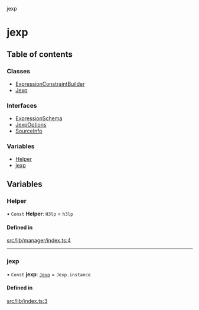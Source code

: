 jexp

# jexp

## Table of contents

### Classes

- [ExpressionConstraintBuilder](classes/ExpressionConstraintBuilder.md)
- [Jexp](classes/Jexp.md)

### Interfaces

- [ExpressionSchema](interfaces/ExpressionSchema.md)
- [JexpOptions](interfaces/JexpOptions.md)
- [SourceInfo](interfaces/SourceInfo.md)

### Variables

- [Helper](README.md#helper)
- [jexp](README.md#jexp)

## Variables

### Helper

• `Const` **Helper**: `H3lp` = `h3lp`

#### Defined in

[src/lib/manager/index.ts:4](https://github.com/data7expressions/jexp/blob/67df7a93ea79a1d1c1bbc56b3ab72cbe7b037d91/src/lib/manager/index.ts#L4)

___

### jexp

• `Const` **jexp**: [`Jexp`](classes/Jexp.md) = `Jexp.instance`

#### Defined in

[src/lib/index.ts:3](https://github.com/data7expressions/jexp/blob/67df7a93ea79a1d1c1bbc56b3ab72cbe7b037d91/src/lib/index.ts#L3)

